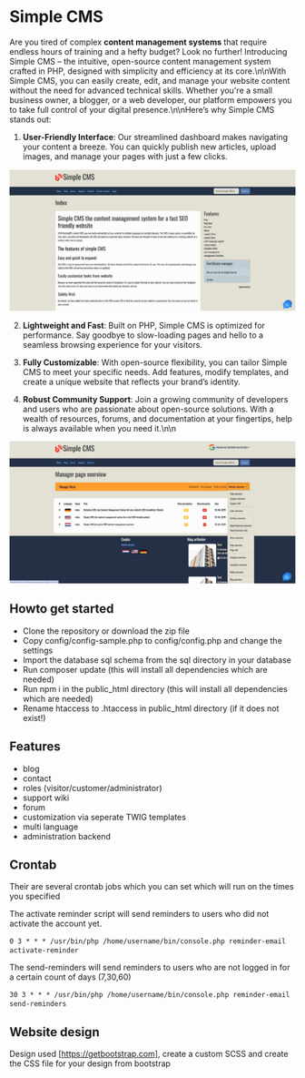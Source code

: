 # Simple CMS #

Are you tired of complex __content management systems__ that require endless hours of training and a hefty budget? Look no further! Introducing Simple CMS – the intuitive, open-source content management system crafted in PHP, designed with simplicity and efficiency at its core.\n\nWith Simple CMS, you can easily create, edit, and manage your website content without the need for advanced technical skills. Whether you're a small business owner, a blogger, or a web developer, our platform empowers you to take full control of your digital presence.\n\nHere’s why Simple CMS stands out:

1. **User-Friendly Interface**: Our streamlined dashboard makes navigating your content a breeze. You can quickly publish new articles, upload images, and manage your pages with just a few clicks.

![Screenshot Simple CMS](images/simple-cms-frontend.jpg)

2. **Lightweight and Fast**: Built on PHP, Simple CMS is optimized for performance. Say goodbye to slow-loading pages and hello to a seamless browsing experience for your visitors.

3. **Fully Customizable**: With open-source flexibility, you can tailor Simple CMS to meet your specific needs. Add features, modify templates, and create a unique website that reflects your brand’s identity.

4. **Robust Community Support**: Join a growing community of developers and users who are passionate about open-source solutions. With a wealth of resources, forums, and documentation at your fingertips, help is always available when you need it.\n\n

![Screenshot Simple CMS](images/simple-cms-backend.jpg)

## Howto get started ##
* Clone the repository or download the zip file
* Copy config/config-sample.php to config/config.php and change the settings
* Import the database sql schema from the sql directory in your database
* Run composer update (this will install all dependencies which are needed)
* Run npm i in the public_html directory (this will install all dependencies which are needed)
* Rename htaccess to .htaccess in public_html directory (if it does not exist!)

## Features ##

* blog
* contact
* roles (visitor/customer/administrator)
* support wiki
* forum
* customization via seperate TWIG templates
* multi language
* administration backend

## Crontab ##

Their are several crontab jobs which you can set which will run on the times you specified

The activate reminder script will send reminders to users who did not activate the account yet.
```
0 3 * * * /usr/bin/php /home/username/bin/console.php reminder-email activate-reminder
```

The send-reminders will send reminders to users who are not logged in for a certain count of days (7,30,60)
```
30 3 * * * /usr/bin/php /home/username/bin/console.php reminder-email send-reminders
```

## Website design ##

Design used [https://getbootstrap.com], create a custom SCSS and create the CSS file for your design from bootstrap
